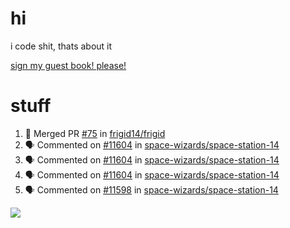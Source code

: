 # hi
i code shit, thats about it

[sign my guest book! please!](https://github.com/Just-a-Unity-Dev/Just-a-Unity-Dev/issues/new?&body=Sign%20my%20guest%20book%20by%20placing%20your%20name%20in%20the%20title,%20how%27d%20you%20get%20to%20this%20page%20and%20why?%20Don%27t%20forget%20you%20have%20an%20entire%20notebook%20in%20your%20hands!)


# stuff
<!--START_SECTION:activity-->
1. 🎉 Merged PR [#75](https://github.com/frigid14/frigid/pull/75) in [frigid14/frigid](https://github.com/frigid14/frigid)
2. 🗣 Commented on [#11604](https://github.com/space-wizards/space-station-14/issues/11604) in [space-wizards/space-station-14](https://github.com/space-wizards/space-station-14)
3. 🗣 Commented on [#11604](https://github.com/space-wizards/space-station-14/issues/11604) in [space-wizards/space-station-14](https://github.com/space-wizards/space-station-14)
4. 🗣 Commented on [#11604](https://github.com/space-wizards/space-station-14/issues/11604) in [space-wizards/space-station-14](https://github.com/space-wizards/space-station-14)
5. 🗣 Commented on [#11598](https://github.com/space-wizards/space-station-14/issues/11598) in [space-wizards/space-station-14](https://github.com/space-wizards/space-station-14)
<!--END_SECTION:activity-->

![](https://github-profile-summary-cards.vercel.app/api/cards/profile-details?username=Just-a-Unity-Dev&theme=solarized_dark)

